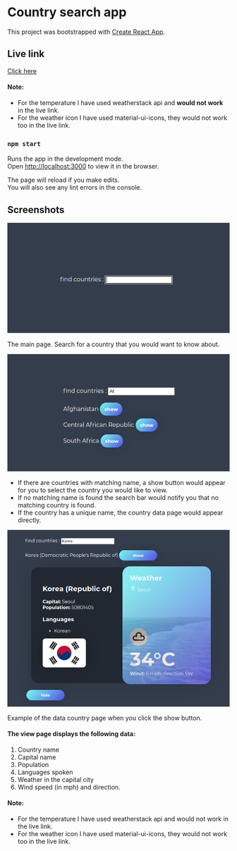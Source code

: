 # Country search app 

This project was bootstrapped with [Create React App](https://github.com/facebook/create-react-app).

## Live link

[Click here](https://1bsilver.github.io/Country-app/)

#### Note:
- For the temperature I have used weatherstack api and **would not work** in the live link.
- For the weather icon I have used material-ui-icons, they would not work too in the live link.

### `npm start`

Runs the app in the development mode.\
Open [http://localhost:3000](http://localhost:3000) to view it in the browser.

The page will reload if you make edits.\
You will also see any lint errors in the console.

## Screenshots
![alt text](https://github.com/1bsilver/Country-app/blob/master/assets/Screenshot_20210724_194340.png "Search bar")

The main page. Search for a country that you would want to know about.



![alt text](https://github.com/1bsilver/Country-app/blob/master/assets/Screenshot_20210724_194734.png "Search page")

* If there are countries with matching name, a show button would appear for you to select the country you would like to view.
* If no matching name is found the search bar would notify you that no matching country is found.
* If the country has a unique name, the country data page would appear directly.



![alt text](https://github.com/1bsilver/Country-app/blob/master/assets/Screenshot_20210724_194443.png "View page")

Example of the data country page when you click the show button.
#### The view page displays the following data: 
1. Country name
2. Capital name
3. Population
4. Languages spoken
5. Weather in the capital city
6. Wind speed (in mph) and direction.

#### Note:
- For the temperature I have used weatherstack api and would not work in the live link.
- For the weather icon I have used material-ui-icons, they would not work too in the live link.
